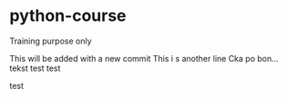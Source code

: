 # python-course


Training purpose only 

This will be added with a new commit
This i s another line
Cka po bon...
tekst test test 

test 
